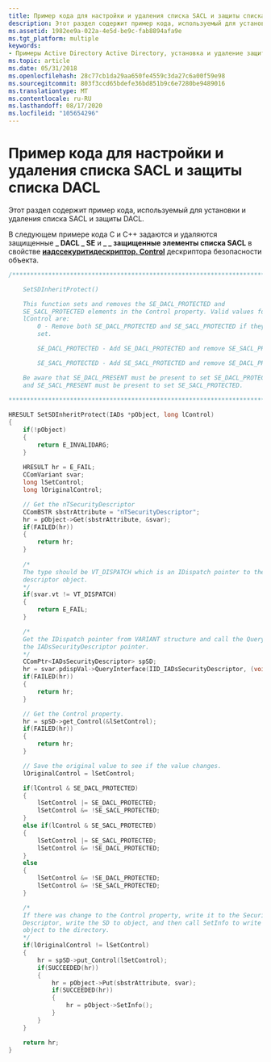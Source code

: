 ```yaml
---
title: Пример кода для настройки и удаления списка SACL и защиты списка DACL
description: Этот раздел содержит пример кода, используемый для установки и удаления списка SACL и защиты DACL.
ms.assetid: 1982ee9a-022a-4e5d-be9c-fab8894afa9e
ms.tgt_platform: multiple
keywords:
- Примеры Active Directory Active Directory, установка и удаление защиты списка SACL
ms.topic: article
ms.date: 05/31/2018
ms.openlocfilehash: 28c77cb1da29aa650fe4559c3da27c6a00f59e98
ms.sourcegitcommit: 803f3ccd65bdefe36bd851b9c6e7280be9489016
ms.translationtype: MT
ms.contentlocale: ru-RU
ms.lasthandoff: 08/17/2020
ms.locfileid: "105654296"
---
```

# <a name="example-code-for-setting-and-removing-sacl-and-dacl-protection"></a>Пример кода для настройки и удаления списка SACL и защиты списка DACL

Этот раздел содержит пример кода, используемый для установки и удаления списка SACL и защиты DACL.

В следующем примере кода C и C++ задаются и удаляются защищенные **\_ DACL \_ SE** и **\_ \_ защищенные элементы списка SACL** в свойстве [**иадссекуритидескриптор. Control**](/windows/desktop/ADSI/iadssecuritydescriptor-property-methods) дескриптора безопасности объекта.


```C++
/***************************************************************************

    SetSDInheritProtect()

    This function sets and removes the SE_DACL_PROTECTED and 
    SE_SACL_PROTECTED elements in the Control property. Valid values for 
    lControl are:
        0 - Remove both SE_DACL_PROTECTED and SE_SACL_PROTECTED if they are 
        set.

        SE_DACL_PROTECTED - Add SE_DACL_PROTECTED and remove SE_SACL_PROTECTED.

        SE_SACL_PROTECTED - Add SE_SACL_PROTECTED and remove SE_DACL_PROTECTED.

    Be aware that SE_DACL_PRESENT must be present to set SE_DACL_PROTECTED 
    and SE_SACL_PRESENT must be present to set SE_SACL_PROTECTED.
 
***************************************************************************/

HRESULT SetSDInheritProtect(IADs *pObject, long lControl)
{
    if(!pObject)
    {
        return E_INVALIDARG;
    }
    
    HRESULT hr = E_FAIL;
    CComVariant svar;
    long lSetControl;
    long lOriginalControl;

    // Get the nTSecurityDescriptor
    CComBSTR sbstrAttribute = "nTSecurityDescriptor";
    hr = pObject->Get(sbstrAttribute, &svar);
    if(FAILED(hr))
    {
        return hr;
    }
    
    /*
    The type should be VT_DISPATCH which is an IDispatch pointer to the security 
    descriptor object.
    */
    if(svar.vt != VT_DISPATCH)
    {
        return E_FAIL;
    }

    /*
    Get the IDispatch pointer from VARIANT structure and call the QueryInterface method for 
    the IADsSecurityDescriptor pointer.
    */
    CComPtr<IADsSecurityDescriptor> spSD;
    hr = svar.pdispVal->QueryInterface(IID_IADsSecurityDescriptor, (void**)&spSD);
    if(FAILED(hr))
    {
        return hr;
    }

    // Get the Control property.
    hr = spSD->get_Control(&lSetControl);
    if(FAILED(hr))
    {
        return hr;
    }

    // Save the original value to see if the value changes.
    lOriginalControl = lSetControl;

    if(lControl & SE_DACL_PROTECTED)
    {
        lSetControl |= SE_DACL_PROTECTED;
        lSetControl &= !SE_SACL_PROTECTED;
    }
    else if(lControl & SE_SACL_PROTECTED)
    {
        lSetControl |= SE_SACL_PROTECTED;
        lSetControl &= !SE_DACL_PROTECTED;
    }
    else
    {
        lSetControl &= !SE_DACL_PROTECTED;
        lSetControl &= !SE_SACL_PROTECTED;
    }

    /*
    If there was change to the Control property, write it to the Security 
    Descriptor, write the SD to object, and then call SetInfo to write the 
    object to the directory.
    */
    if(lOriginalControl != lSetControl)
    {
        hr = spSD->put_Control(lSetControl);
        if(SUCCEEDED(hr))
        {
            hr = pObject->Put(sbstrAttribute, svar);
            if(SUCCEEDED(hr))
            {
                hr = pObject->SetInfo();
            }
        }
    }

    return hr;
}
```



 

 